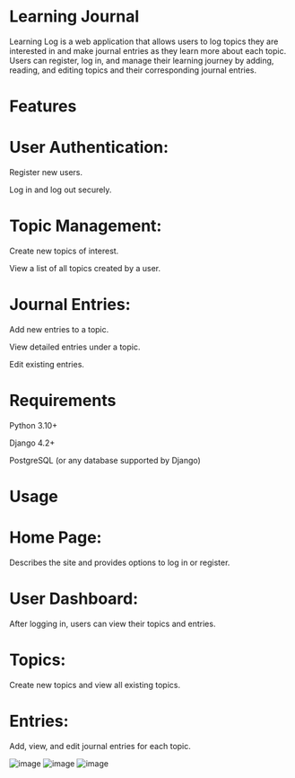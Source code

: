 # Learning Journal

Learning Log is a web application that allows users to log topics they are interested in and make journal entries as they learn more about each topic. Users can register, log in, and manage their learning journey by adding, reading, and editing topics and their corresponding journal entries.

# Features

# User Authentication:

  Register new users.
  
  Log in and log out securely.
  
# Topic Management:

  Create new topics of interest.
  
  View a list of all topics created by a user.
  
# Journal Entries:

  Add new entries to a topic.
  
  View detailed entries under a topic.
  
  Edit existing entries.
  
# Requirements

  Python 3.10+
  
  Django 4.2+
  
  PostgreSQL (or any database supported by Django)
  
# Usage

# Home Page:

Describes the site and provides options to log in or register.

# User Dashboard:

After logging in, users can view their topics and entries.

# Topics:

Create new topics and view all existing topics.

# Entries:

Add, view, and edit journal entries for each topic.

![image](https://github.com/user-attachments/assets/a0211af2-92d6-45d6-aa01-d8586ead7b14)
![image](https://github.com/user-attachments/assets/245d73fb-4bc2-4146-b83f-c33706b44e6d)
![image](https://github.com/user-attachments/assets/121e3f19-6e3b-4682-a700-82d6d43928e3)


